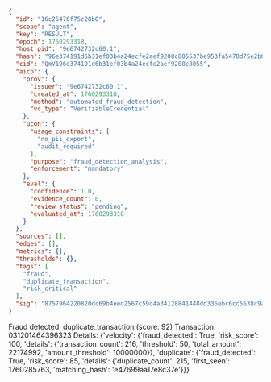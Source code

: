 ```json
{
  "id": "16c25476f75c28b0",
  "scope": "agent",
  "key": "RESULT",
  "epoch": 1760293318,
  "host_pid": "9e6742732c60:1",
  "hash": "96e374191d6b31ef03b4a24ecfe2aef9208c805537be953fa5478d75e2b0dc04",
  "cid": "QmV196e374191d6b31ef03b4a24ecfe2aef9208c8055",
  "aicp": {
    "prov": {
      "issuer": "9e6742732c60:1",
      "created_at": 1760293318,
      "method": "automated_fraud_detection",
      "vc_type": "VerifiableCredential"
    },
    "ucon": {
      "usage_constraints": [
        "no_pii_export",
        "audit_required"
      ],
      "purpose": "fraud_detection_analysis",
      "enforcement": "mandatory"
    },
    "eval": {
      "confidence": 1.0,
      "evidence_count": 0,
      "review_status": "pending",
      "evaluated_at": 1760293318
    }
  },
  "sources": [],
  "edges": [],
  "metrics": {},
  "thresholds": {},
  "tags": [
    "fraud",
    "duplicate_transaction",
    "risk_critical"
  ],
  "sig": "8757964220820dc69b4eed2567c59c4a34128841448dd336ebc6cc5638c9ab22"
}
```

Fraud detected: duplicate_transaction (score: 92)
Transaction: 031201464396323
Details: {'velocity': {'fraud_detected': True, 'risk_score': 100, 'details': {'transaction_count': 216, 'threshold': 50, 'total_amount': 22174992, 'amount_threshold': 10000000}}, 'duplicate': {'fraud_detected': True, 'risk_score': 85, 'details': {'duplicate_count': 215, 'first_seen': 1760285763, 'matching_hash': 'e47699aa17e8c37e'}}}